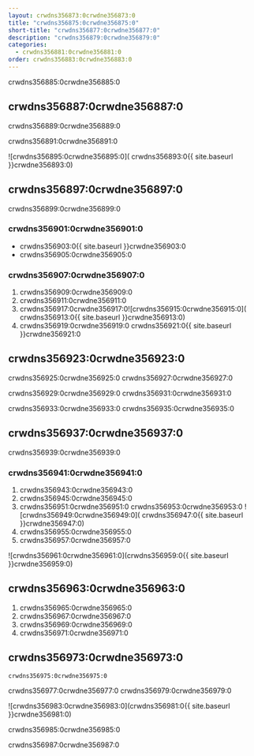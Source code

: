 ```yaml
---
layout: crwdns356873:0crwdne356873:0
title: "crwdns356875:0crwdne356875:0"
short-title: "crwdns356877:0crwdne356877:0"
description: "crwdns356879:0crwdne356879:0"
categories:
  - crwdns356881:0crwdne356881:0
order: crwdns356883:0crwdne356883:0
---
```


crwdns356885:0crwdne356885:0

## crwdns356887:0crwdne356887:0

crwdns356889:0crwdne356889:0

crwdns356891:0crwdne356891:0

![crwdns356895:0crwdne356895:0]( crwdns356893:0{{ site.baseurl }}crwdne356893:0)

## crwdns356897:0crwdne356897:0

crwdns356899:0crwdne356899:0

### crwdns356901:0crwdne356901:0

- crwdns356903:0{{ site.baseurl }}crwdne356903:0
- crwdns356905:0crwdne356905:0

### crwdns356907:0crwdne356907:0

1. crwdns356909:0crwdne356909:0
2. crwdns356911:0crwdne356911:0
3. crwdns356917:0crwdne356917:0![crwdns356915:0crwdne356915:0]( crwdns356913:0{{ site.baseurl }}crwdne356913:0)
4. crwdns356919:0crwdne356919:0 crwdns356921:0{{ site.baseurl }}crwdne356921:0


## crwdns356923:0crwdne356923:0

crwdns356925:0crwdne356925:0 crwdns356927:0crwdne356927:0

crwdns356929:0crwdne356929:0 crwdns356931:0crwdne356931:0

crwdns356933:0crwdne356933:0 crwdns356935:0crwdne356935:0

## crwdns356937:0crwdne356937:0

crwdns356939:0crwdne356939:0

### crwdns356941:0crwdne356941:0

1. crwdns356943:0crwdne356943:0
2. crwdns356945:0crwdne356945:0
3. crwdns356951:0crwdne356951:0 crwdns356953:0crwdne356953:0 ![crwdns356949:0crwdne356949:0]( crwdns356947:0{{ site.baseurl }}crwdne356947:0)
4. crwdns356955:0crwdne356955:0
5. crwdns356957:0crwdne356957:0

![crwdns356961:0crwdne356961:0](crwdns356959:0{{ site.baseurl }}crwdne356959:0)

## crwdns356963:0crwdne356963:0

1. crwdns356965:0crwdne356965:0
2. crwdns356967:0crwdne356967:0
3. crwdns356969:0crwdne356969:0
4. crwdns356971:0crwdne356971:0

## crwdns356973:0crwdne356973:0

`crwdns356975:0crwdne356975:0`

crwdns356977:0crwdne356977:0 crwdns356979:0crwdne356979:0

![crwdns356983:0crwdne356983:0](crwdns356981:0{{ site.baseurl }}crwdne356981:0)

crwdns356985:0crwdne356985:0

crwdns356987:0crwdne356987:0



